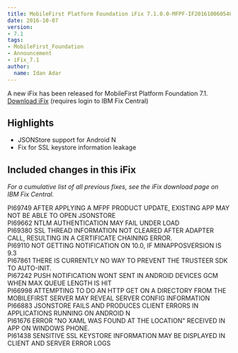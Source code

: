 ```yaml
---
title: MobileFirst Platform Foundation iFix 7.1.0.0-MFPF-IF201610060540 released
date: 2016-10-07
version:
- 7.1
tags:
- MobileFirst_Foundation
- Announcement
- iFix_7.1
author:
  name: Idan Adar 
---
```

A new iFix has been released for MobileFirst Platform Foundation 7.1.  
[Download iFix](http://www.ibm.com/support/fixcentral/swg/quickorder?parent=ibm%7EOther%2Bsoftware&product=ibm/Other+software/IBM+MobileFirst+Platform+Foundation&release=7.1.0.0&platform=All&function=all&source=fc) (requires login to IBM Fix Central)

## Highlights
* JSONStore support for Android N
* Fix for SSL keystore information leakage

## Included changes in this iFix
*For a cumulative list of all previous fixes, see the iFix download page on IBM Fix Central.*

PI69749 AFTER APPLYING A MFPF PRODUCT UPDATE, EXISTING APP MAY NOT BE ABLE TO OPEN JSONSTORE  
PI69662 NTLM AUTHENTICATION MAY FAIL UNDER LOAD  
PI69380 SSL THREAD INFORMATION NOT CLEARED AFTER ADAPTER CALL, RESULTING IN A CERTIFICATE CHAINING ERROR.  
PI69110 NOT GETTING NOTIFICATION ON 10.0, IF MINAPPOSVERSION IS 9.3  
PI67861 THERE IS CURRENTLY NO WAY TO PREVENT THE TRUSTEER SDK TO AUTO-INIT.  
PI67242 PUSH NOTIFICATION WONT SENT IN ANDROID DEVICES GCM WHEN MAX QUEUE LENGTH IS HIT  
PI66998 ATTEMPTING TO DO AN HTTP GET ON A DIRECTORY FROM THE MOBILEFIRST SERVER MAY REVEAL SERVER CONFIG INFORMATION  
PI66883 JSONSTORE FAILS AND PRODUCES CLIENT ERRORS IN APPLICATIONS RUNNING ON ANDROID N  
PI61676 ERROR "NO XAML WAS FOUND AT THE LOCATION" RECEIVED IN APP ON WINDOWS PHONE.  
PI61438 SENSITIVE SSL KEYSTORE INFORMATION MAY BE DISPLAYED IN CLIENT AND SERVER ERROR LOGS  